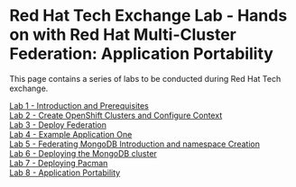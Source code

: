 # Red Hat Tech Exchange Lab - Hands on with Red Hat Multi-Cluster Federation: Application Portability
This page contains a series of labs to be conducted during Red Hat Tech exchange.

[Lab 1 - Introduction and Prerequisites](./1.md)<br>
[Lab 2 - Create OpenShift Clusters and Configure Context](./2.md)<br>
[Lab 3 - Deploy Federation](./3.md)<br>
[Lab 4 - Example Application One](./4.md)<br>
[Lab 5 - Federating MongoDB Introduction and namespace Creation](./5.md)<br>
[Lab 6 - Deploying the MongoDB cluster](./6.md)<br>
[Lab 7 - Deploying Pacman](./7.md)<br>
[Lab 8 - Application Portability](./8.md)<br>

